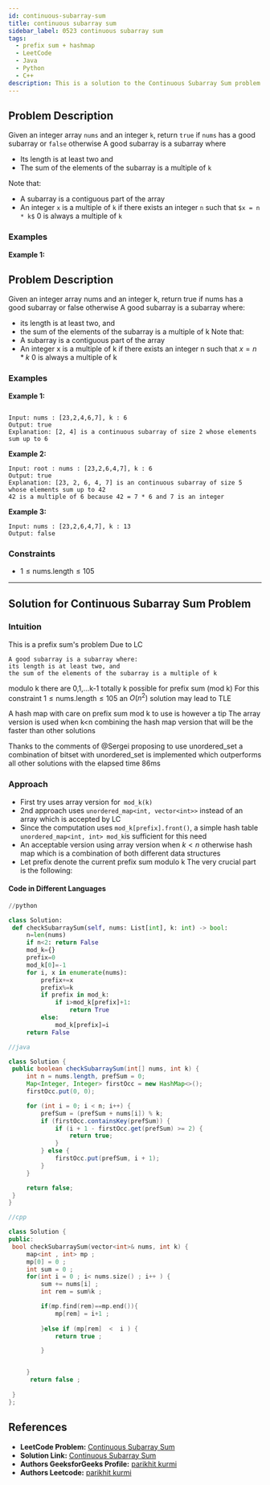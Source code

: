 ```yaml
---
id: continuous-subarray-sum
title: continuous subarray sum
sidebar_label: 0523 continuous subarray sum
tags:
  - prefix sum + hashmap
  - LeetCode
  - Java
  - Python
  - C++
description: This is a solution to the Continuous Subarray Sum problem on LeetCode
---
```


## Problem Description

Given an integer array `nums` and an integer `k`, return `true` if `nums` has a good subarray or `false` otherwise A good subarray is a subarray where

- Its length is at least two and
- The sum of the elements of the subarray is a multiple of `k`

Note that:
- A subarray is a contiguous part of the array
- An integer `x` is a multiple of `k` if there exists an integer `n` such that `$x = n * k$` 0 is always a multiple of `k`

### Examples

**Example 1:**



## Problem Description

Given an integer array nums and an integer k, return true if nums has a good subarray or false otherwise
A good subarray is a subarray where:

 - its length is at least two, and
 - the sum of the elements of the subarray is a multiple of k
Note that:
 - A subarray is a contiguous part of the array
 - An integer x is a multiple of k if there exists an integer n such that $x = n * k$ 0 is always a multiple of k

### Examples

**Example 1:**

```

Input: nums : [23,2,4,6,7], k : 6
Output: true
Explanation: [2, 4] is a continuous subarray of size 2 whose elements sum up to 6

```

**Example 2:**


```
Input: root : nums : [23,2,6,4,7], k : 6
Output: true
Explanation: [23, 2, 6, 4, 7] is an continuous subarray of size 5 whose elements sum up to 42
42 is a multiple of 6 because 42 = 7 * 6 and 7 is an integer
```

**Example 3:**


```
Input: nums : [23,2,6,4,7], k : 13
Output: false
```


### Constraints

-  $1 \leq \text{nums.length} \leq  105$


---

## Solution for  Continuous Subarray Sum Problem

### Intuition
This is a prefix sum's problem Due to LC

    A good subarray is a subarray where:
    its length is at least two, and
    the sum of the elements of the subarray is a multiple of k

modulo k there are 0,1,...k-1 totally k possible for prefix sum (mod k)
For this constraint $1 \leq \text{nums.length} \leq  105$ an $O(n^2)$ solution may lead to TLE


A hash map with care on prefix sum mod k to use is however a tip  The array version is used when k<n combining the hash map version that will be the faster than other solutions

Thanks to the comments of @Sergei proposing to use unordered_set a combination of bitset with unordered_set is implemented which outperforms all other solutions with the elapsed time 86ms


### Approach


   - First try uses array version for` mod_k(k)`
   - 2nd approach uses `unordered_map<int, vector<int>>` instead of an array which is accepted by LC
   - Since the computation uses `mod_k[prefix].front()`, a simple hash table `unordered_map<int, int> mod_k`is sufficient for this need
   - An acceptable version using array version when $k<n$ otherwise hash map which is a combination of both different data structures
   - Let prefix denote the current prefix sum modulo k The very crucial part is the following:




#### Code in Different Languages

<Tabs>
  <TabItem value="Python" label="Python">
  <SolutionAuthor name="@parikhitkurmi"/>
    
   ```python
//python

   class Solution:
    def checkSubarraySum(self, nums: List[int], k: int) -> bool:
        n=len(nums)
        if n<2: return False
        mod_k={}
        prefix=0
        mod_k[0]=-1
        for i, x in enumerate(nums):
            prefix+=x
            prefix%=k
            if prefix in mod_k:
                if i>mod_k[prefix]+1:
                    return True
            else:
                mod_k[prefix]=i
        return False
```
  </TabItem>
  <TabItem value="Java" label="Java">
  <SolutionAuthor name="@parikhitkurmi"/>

   ```java
//java

   class Solution {
    public boolean checkSubarraySum(int[] nums, int k) {
        int n = nums.length, prefSum = 0;
        Map<Integer, Integer> firstOcc = new HashMap<>();
        firstOcc.put(0, 0);

        for (int i = 0; i < n; i++) {
            prefSum = (prefSum + nums[i]) % k;
            if (firstOcc.containsKey(prefSum)) {
                if (i + 1 - firstOcc.get(prefSum) >= 2) {
                    return true;
                }
            } else {
                firstOcc.put(prefSum, i + 1);
            }
        }

        return false;
    }
}

```
</TabItem>
<TabItem value="C++" label="C++">
<SolutionAuthor name="@parikhitkurmi"/>

   ```cpp
//cpp

   class Solution {
public:
    bool checkSubarraySum(vector<int>& nums, int k) {
        map<int , int> mp ; 
        mp[0] = 0 ;
        int sum = 0 ; 
        for(int i = 0 ; i< nums.size() ; i++ ) {
            sum += nums[i] ;
            int rem = sum%k ;

            if(mp.find(rem)==mp.end()){
                mp[rem] = i+1 ; 
                
            }else if (mp[rem]  <  i ) {
                return true ;

            }


        } 
         return false ;
        
    }
};

```

  </TabItem>
</Tabs>





## References

- **LeetCode Problem:** [Continuous Subarray Sum](https://leetcode.com/problems/continuous-subarray-sum/)
- **Solution Link:** [Continuous Subarray Sum](https://leetcode.com/problems/continuous-subarray-sum/submissions/1281964300/)
- **Authors GeeksforGeeks Profile:** [parikhit kurmi](https://www.geeksforgeeks.org/user/sololeveler673/)
- **Authors Leetcode:** [parikhit kurmi](https://leetcode.com/u/parikhitkurmi14/)
